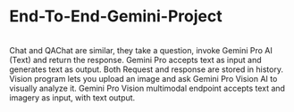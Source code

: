 # End-To-End-Gemini-Project
<br>
Chat and QAChat are similar, they take a question, invoke Gemini Pro AI (Text) and return the response. Gemini Pro accepts text as input and generates text as output. Both Request and response are stored in history.
<br>
Vision program lets you upload an image and ask Gemini Pro Vision AI to visually analyze it. Gemini Pro Vision multimodal endpoint accepts text and imagery as input, with text output. 